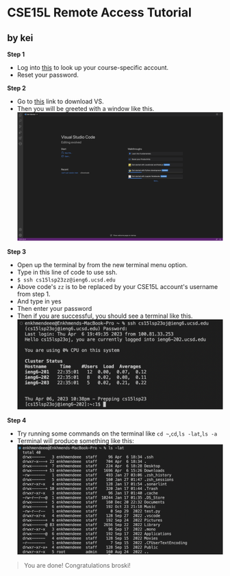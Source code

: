 # CSE15L Remote Access Tutorial
## by kei
**Step 1**
* Log into [this](https://sdacs.ucsd.edu/~icc/index.php) to look up your course-specific account.
* Reset your password.

**Step 2**
* Go to [this](https://code.visualstudio.com/) link to download VS.
* Then you will be greeted with a window like this.
![Image](VS.png)

**Step 3**
* Open up the terminal by from the new terminal menu option.
* Type in this line of code to use ssh.
* `$ ssh cs15lsp23zz@ieng6.ucsd.edu`
* Above code's `zz` is to be replaced by your CSE15L account's username from step 1.
* And type in yes
* Then enter your password
* Then if you are successful, you should see a terminal like this.
![Image](VS2.png)

**Step 4**
* Try running some commands on the terminal like `cd ~`,`cd`,`ls -lat`,`ls -a`
* Terminal will produce something like this:
![Image](VS3.png)

> You are done! Congratulations broski!
